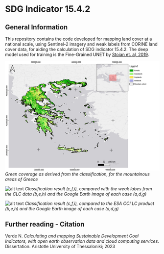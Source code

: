 # SDG Indicator 15.4.2

## General Information
This repository contains the code developed for mapping land cover at a national scale, using Sentinel-2 imagery and weak labels from CORINE land cover data, for aiding the calculation of SDG indicator 15.4.2.
The deep model used for training is the Fine-Grained UNET by [Stoian et. al, 2019](https://www.mdpi.com/2072-4292/11/17/1986).

![alt text](https://github.com/n-verde/Indicator_15.4.2/blob/main/images/RESULTS_greece_mountain.png?raw=true)
*Green coverage as derived from the classification, for the mountainous areas of Greece*

![alt text](https://github.com/n-verde/Indicator_15.4.2/blob/main/images/RESULTS_AOIs_best_CLC.png?raw=true)
*Classification result (c,f,i), compared with the weak labes from the CLC data (b,e,h) and the Google Earth image of each case (a,d,g)*

![alt text](https://github.com/n-verde/Indicator_15.4.2/blob/main/images/RESULTS_AOIs_best.png?raw=true)
*Classification result (c,f,i), compared to the ESA CCI LC product (b,e,h) and the Google Earth image of each case (a,d,g)*

## Further reading - Citation
Verde N. *Calculating and mapping Sustainable Development Goal Indicators, with open earth observation data and cloud computing services*. Dissertation. Aristotle University of Thessaloniki; 2023

